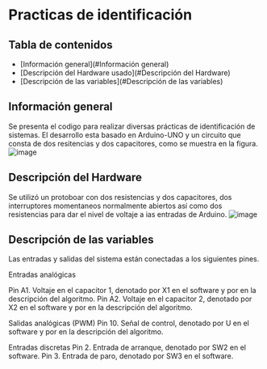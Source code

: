 # Practicas de identificación

## Tabla de contenidos
* [Información general](#Información general)
* [Descripción del Hardware usado](#Descripción del Hardware)
* [Descripción de las variables](#Descripción de las variables)

## Información general
Se presenta el codigo para realizar diversas prácticas de identificación de sistemas.
El desarrollo esta basado en Arduino-UNO y un circuito que consta de dos resitencias y dos capacitores, como se muestra en la figura. 
![image](https://user-images.githubusercontent.com/118855539/218335409-9f37482f-e839-41c5-9f1c-64b2c9032c8b.png)

## Descripción del Hardware 
Se utilizó un protoboar con dos resistencias y dos capacitores, dos interruptores momentaneos normalmente abiertos así como dos resistencias 
para dar el nivel de voltaje a ias entradas de Arduino.
![image](https://user-images.githubusercontent.com/118855539/218335623-c65309eb-b717-4607-ba09-dde551481a08.png)

## Descripción de las variables
Las entradas y salidas del sistema están conectadas a los siguientes pines.

Entradas analógicas

Pin A1. Voltaje en el capacitor 1, denotado por X1 en el software y por 
 en la descripción del algoritmo.
Pin A2. Voltaje en el capacitor 2, denotado por X2 en el software y por 
 en la descripción del algoritmo.

Salidas analógicas (PWM)
Pin 10. Señal de control, denotado por U en el software y por 
 en la descripción del algoritmo.

Entradas discretas
Pin 2. Entrada de arranque, denotado por SW2 en el software.
Pin 3. Entrada de paro, denotado por SW3 en el software.
